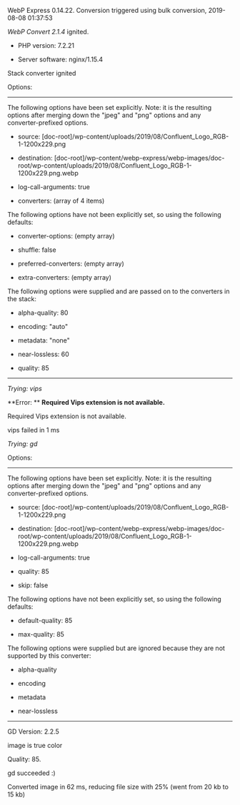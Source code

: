WebP Express 0.14.22. Conversion triggered using bulk conversion, 2019-08-08 01:37:53

*WebP Convert 2.1.4*  ignited.
- PHP version: 7.2.21
- Server software: nginx/1.15.4

Stack converter ignited

Options:
------------
The following options have been set explicitly. Note: it is the resulting options after merging down the "jpeg" and "png" options and any converter-prefixed options.
- source: [doc-root]/wp-content/uploads/2019/08/Confluent_Logo_RGB-1-1200x229.png
- destination: [doc-root]/wp-content/webp-express/webp-images/doc-root/wp-content/uploads/2019/08/Confluent_Logo_RGB-1-1200x229.png.webp
- log-call-arguments: true
- converters: (array of 4 items)

The following options have not been explicitly set, so using the following defaults:
- converter-options: (empty array)
- shuffle: false
- preferred-converters: (empty array)
- extra-converters: (empty array)

The following options were supplied and are passed on to the converters in the stack:
- alpha-quality: 80
- encoding: "auto"
- metadata: "none"
- near-lossless: 60
- quality: 85
------------


*Trying: vips* 

**Error: ** **Required Vips extension is not available.** 
Required Vips extension is not available.
vips failed in 1 ms

*Trying: gd* 

Options:
------------
The following options have been set explicitly. Note: it is the resulting options after merging down the "jpeg" and "png" options and any converter-prefixed options.
- source: [doc-root]/wp-content/uploads/2019/08/Confluent_Logo_RGB-1-1200x229.png
- destination: [doc-root]/wp-content/webp-express/webp-images/doc-root/wp-content/uploads/2019/08/Confluent_Logo_RGB-1-1200x229.png.webp
- log-call-arguments: true
- quality: 85
- skip: false

The following options have not been explicitly set, so using the following defaults:
- default-quality: 85
- max-quality: 85

The following options were supplied but are ignored because they are not supported by this converter:
- alpha-quality
- encoding
- metadata
- near-lossless
------------

GD Version: 2.2.5
image is true color
Quality: 85. 
gd succeeded :)

Converted image in 62 ms, reducing file size with 25% (went from 20 kb to 15 kb)
